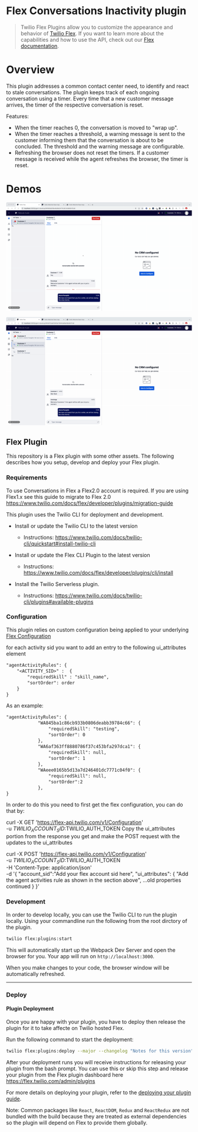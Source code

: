 # Flex Conversations Inactivity plugin

>Twilio Flex Plugins allow you to customize the appearance and behavior of [Twilio Flex](https://www.twilio.com/flex). If you want to learn more about the capabilities and how to use the API, check out our [Flex documentation](https://www.twilio.com/docs/flex).

# Overview

This plugin addresses a common contact center need, to identify and react to stale conversations. The plugin keeps track of each ongoing conversation using a timer. Every time that a new customer message arrives, the timer of the respective conversation is reset. 

Features:
* When the timer reaches 0, the conversation is moved to "wrap up". 
* When the timer reaches a threshold, a warning message is sent to the customer informing them that the conversation is about to be concluded. The threshold and the warning message are configurable.
* Refreshing the browser does not reset the timers. If a customer message is received while the agent refreshes the browser, the timer is reset. 
 
# Demos

![Chat moved to wrap up](readme_images/moveToWrapUp.gif)


![Multiple Chats](readme_images/multiChat.gif)

## Flex Plugin

This repository is a Flex plugin with some other assets. The following describes how you setup, develop and deploy your Flex plugin.

### Requirements

To use Conversations in Flex a Flex2.0 account is required. If you are using Flex1.x see this guide to migrate to Flex 2.0 
https://www.twilio.com/docs/flex/developer/plugins/migration-guide

This plugin uses the Twilio CLI for deployment and development.

- Install or update the Twilio CLI to the latest version
  - Instructions: https://www.twilio.com/docs/twilio-cli/quickstart#install-twilio-cli
- Install or update the Flex CLI Plugin to the latest version

  - Instructions: https://www.twilio.com/docs/flex/developer/plugins/cli/install

- Install the Twilio Serverless plugin.
  - Instructions: https://www.twilio.com/docs/twilio-cli/plugins#available-plugins

### Configuration

This plugin relies on custom configuration being applied to your underlying [Flex Configuration](https://www.twilio.com/docs/flex/developer/ui/configuration#modifying-configuration-for-flextwiliocom)

for each activity sid you want to add an entry to the following ui_attributes element

```
"agentActivityRules": {
	"<ACTIVITY_SID>" :  {
		"requiredSkill" : "skill_name",
		"sortOrder": order
	}
}
```

As an example:

```
"agentActivityRules": {
            "WA845ba1c86cb933b0806deabb39784c66": {
                "requiredSkill": "testing",
                "sortOrder": 0
            },
            "WA6af363ff8880786f37c453bfa297dca1": {
                "requiredSkill": null,
                "sortOrder": 1
            },
            "WAeee0165b5d13a7d246401dc7771c04f0": {
                "requiredSkill": null,
                "sortOrder":2
            },
}
```

In order to do this you need to first get the flex configuration, you can do that by:

curl -X GET 'https://flex-api.twilio.com/v1/Configuration' \
-u $TWILIO_ACCOUNT_SID:$TWILIO_AUTH_TOKEN
Copy the ui_attributes portion from the response you get and make the POST request with the updates to the ui_attributes

curl -X POST 'https://flex-api.twilio.com/v1/Configuration' \
-u $TWILIO_ACCOUNT_SID:$TWILIO_AUTH_TOKEN \
-H 'Content-Type: application/json' \
-d '{
    "account_sid":"Add your flex account sid here",
    "ui_attributes": {
        "Add the agent activities rule as shown in the section above",
    ...old properties continued
    }
}'

### Development

In order to develop locally, you can use the Twilio CLI to run the plugin locally. Using your commandline run the following from the root dirctory of the plugin.

```bash
twilio flex:plugins:start
```

This will automatically start up the Webpack Dev Server and open the browser for you. Your app will run on `http://localhost:3000`.

When you make changes to your code, the browser window will be automatically refreshed.

---

### Deploy

#### Plugin Deployment

Once you are happy with your plugin, you have to deploy then release the plugin for it to take affecte on Twilio hosted Flex.

Run the following command to start the deployment:

```bash
twilio flex:plugins:deploy --major --changelog "Notes for this version" --description "Functionality of the plugin"
```

After your deployment runs you will receive instructions for releasing your plugin from the bash prompt. You can use this or skip this step and release your plugin from the Flex plugin dashboard here https://flex.twilio.com/admin/plugins

For more details on deploying your plugin, refer to the [deploying your plugin guide](https://www.twilio.com/docs/flex/plugins#deploying-your-plugin).

Note: Common packages like `React`, `ReactDOM`, `Redux` and `ReactRedux` are not bundled with the build because they are treated as external dependencies so the plugin will depend on Flex to provide them globally.